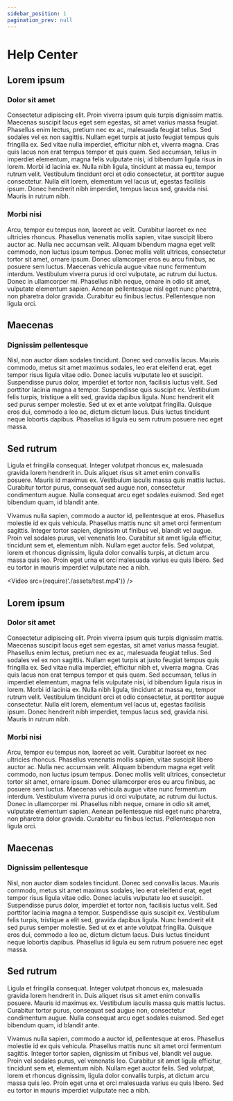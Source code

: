 ```yaml
---
sidebar_position: 1
pagination_prev: null
---
```


# Help Center

## Lorem ipsum 

### Dolor sit amet

Consectetur adipiscing elit. Proin viverra ipsum quis turpis dignissim mattis. Maecenas suscipit lacus eget sem egestas, sit amet varius massa feugiat. Phasellus enim lectus, pretium nec ex ac, malesuada feugiat tellus. Sed sodales vel ex non sagittis. Nullam eget turpis at justo feugiat tempus quis fringilla ex. Sed vitae nulla imperdiet, efficitur nibh et, viverra magna. Cras quis lacus non erat tempus tempor et quis quam. Sed accumsan, tellus in imperdiet elementum, magna felis vulputate nisi, id bibendum ligula risus in lorem. Morbi id lacinia ex. Nulla nibh ligula, tincidunt at massa eu, tempor rutrum velit. Vestibulum tincidunt orci et odio consectetur, at porttitor augue consectetur. Nulla elit lorem, elementum vel lacus ut, egestas facilisis ipsum. Donec hendrerit nibh imperdiet, tempus lacus sed, gravida nisi. Mauris in rutrum nibh.

### Morbi nisi 
Arcu, tempor eu tempus non, laoreet ac velit. Curabitur laoreet ex nec ultricies rhoncus. Phasellus venenatis mollis sapien, vitae suscipit libero auctor ac. Nulla nec accumsan velit. Aliquam bibendum magna eget velit commodo, non luctus ipsum tempus. Donec mollis velit ultrices, consectetur tortor sit amet, ornare ipsum. Donec ullamcorper eros eu arcu finibus, ac posuere sem luctus. Maecenas vehicula augue vitae nunc fermentum interdum. Vestibulum viverra purus id orci vulputate, ac rutrum dui luctus. Donec in ullamcorper mi. Phasellus nibh neque, ornare in odio sit amet, vulputate elementum sapien. Aenean pellentesque nisl eget nunc pharetra, non pharetra dolor gravida. Curabitur eu finibus lectus. Pellentesque non ligula orci.

## Maecenas 
### Dignissim pellentesque
Nisl, non auctor diam sodales tincidunt. Donec sed convallis lacus. Mauris commodo, metus sit amet maximus sodales, leo erat eleifend erat, eget tempor risus ligula vitae odio. Donec iaculis vulputate leo et suscipit. Suspendisse purus dolor, imperdiet et tortor non, facilisis luctus velit. Sed porttitor lacinia magna a tempor. Suspendisse quis suscipit ex. Vestibulum felis turpis, tristique a elit sed, gravida dapibus ligula. Nunc hendrerit elit sed purus semper molestie. Sed ut ex et ante volutpat fringilla. Quisque eros dui, commodo a leo ac, dictum dictum lacus. Duis luctus tincidunt neque lobortis dapibus. Phasellus id ligula eu sem rutrum posuere nec eget massa.

## Sed rutrum

Ligula et fringilla consequat. Integer volutpat rhoncus ex, malesuada gravida lorem hendrerit in. Duis aliquet risus sit amet enim convallis posuere. Mauris id maximus ex. Vestibulum iaculis massa quis mattis luctus. Curabitur tortor purus, consequat sed augue non, consectetur condimentum augue. Nulla consequat arcu eget sodales euismod. Sed eget bibendum quam, id blandit ante.

Vivamus nulla sapien, commodo a auctor id, pellentesque at eros. Phasellus molestie id ex quis vehicula. Phasellus mattis nunc sit amet orci fermentum sagittis. Integer tortor sapien, dignissim ut finibus vel, blandit vel augue. Proin vel sodales purus, vel venenatis leo. Curabitur sit amet ligula efficitur, tincidunt sem et, elementum nibh. Nullam eget auctor felis. Sed volutpat, lorem et rhoncus dignissim, ligula dolor convallis turpis, at dictum arcu massa quis leo. Proin eget urna et orci malesuada varius eu quis libero. Sed eu tortor in mauris imperdiet vulputate nec a nibh.

<Video src={require('./assets/test.mp4')} />

## Lorem ipsum 

### Dolor sit amet

Consectetur adipiscing elit. Proin viverra ipsum quis turpis dignissim mattis. Maecenas suscipit lacus eget sem egestas, sit amet varius massa feugiat. Phasellus enim lectus, pretium nec ex ac, malesuada feugiat tellus. Sed sodales vel ex non sagittis. Nullam eget turpis at justo feugiat tempus quis fringilla ex. Sed vitae nulla imperdiet, efficitur nibh et, viverra magna. Cras quis lacus non erat tempus tempor et quis quam. Sed accumsan, tellus in imperdiet elementum, magna felis vulputate nisi, id bibendum ligula risus in lorem. Morbi id lacinia ex. Nulla nibh ligula, tincidunt at massa eu, tempor rutrum velit. Vestibulum tincidunt orci et odio consectetur, at porttitor augue consectetur. Nulla elit lorem, elementum vel lacus ut, egestas facilisis ipsum. Donec hendrerit nibh imperdiet, tempus lacus sed, gravida nisi. Mauris in rutrum nibh.

### Morbi nisi 
Arcu, tempor eu tempus non, laoreet ac velit. Curabitur laoreet ex nec ultricies rhoncus. Phasellus venenatis mollis sapien, vitae suscipit libero auctor ac. Nulla nec accumsan velit. Aliquam bibendum magna eget velit commodo, non luctus ipsum tempus. Donec mollis velit ultrices, consectetur tortor sit amet, ornare ipsum. Donec ullamcorper eros eu arcu finibus, ac posuere sem luctus. Maecenas vehicula augue vitae nunc fermentum interdum. Vestibulum viverra purus id orci vulputate, ac rutrum dui luctus. Donec in ullamcorper mi. Phasellus nibh neque, ornare in odio sit amet, vulputate elementum sapien. Aenean pellentesque nisl eget nunc pharetra, non pharetra dolor gravida. Curabitur eu finibus lectus. Pellentesque non ligula orci.

## Maecenas 
### Dignissim pellentesque
Nisl, non auctor diam sodales tincidunt. Donec sed convallis lacus. Mauris commodo, metus sit amet maximus sodales, leo erat eleifend erat, eget tempor risus ligula vitae odio. Donec iaculis vulputate leo et suscipit. Suspendisse purus dolor, imperdiet et tortor non, facilisis luctus velit. Sed porttitor lacinia magna a tempor. Suspendisse quis suscipit ex. Vestibulum felis turpis, tristique a elit sed, gravida dapibus ligula. Nunc hendrerit elit sed purus semper molestie. Sed ut ex et ante volutpat fringilla. Quisque eros dui, commodo a leo ac, dictum dictum lacus. Duis luctus tincidunt neque lobortis dapibus. Phasellus id ligula eu sem rutrum posuere nec eget massa.

## Sed rutrum

Ligula et fringilla consequat. Integer volutpat rhoncus ex, malesuada gravida lorem hendrerit in. Duis aliquet risus sit amet enim convallis posuere. Mauris id maximus ex. Vestibulum iaculis massa quis mattis luctus. Curabitur tortor purus, consequat sed augue non, consectetur condimentum augue. Nulla consequat arcu eget sodales euismod. Sed eget bibendum quam, id blandit ante.

Vivamus nulla sapien, commodo a auctor id, pellentesque at eros. Phasellus molestie id ex quis vehicula. Phasellus mattis nunc sit amet orci fermentum sagittis. Integer tortor sapien, dignissim ut finibus vel, blandit vel augue. Proin vel sodales purus, vel venenatis leo. Curabitur sit amet ligula efficitur, tincidunt sem et, elementum nibh. Nullam eget auctor felis. Sed volutpat, lorem et rhoncus dignissim, ligula dolor convallis turpis, at dictum arcu massa quis leo. Proin eget urna et orci malesuada varius eu quis libero. Sed eu tortor in mauris imperdiet vulputate nec a nibh.